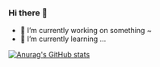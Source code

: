 ### Hi there 👋

<!--
**olifer655/olifer655** is a ✨ _special_ ✨ repository because its `README.md` (this file) appears on your GitHub profile.

Here are some ideas to get you started:

- 🔭 I’m currently working on ...
- 🌱 I’m currently learning ...
- 👯 I’m looking to collaborate on ...
- 🤔 I’m looking for help with ...
- 💬 Ask me about ...
- 📫 How to reach me: ...
- 😄 Pronouns: ...
- ⚡ Fun fact: ...
-->

- 🔭 I’m currently working on something ~
- 🌱 I’m currently learning ...

[![Anurag's GitHub stats](https://github-readme-stats.vercel.app/api?username=olifer655)](https://github.com/anuraghazra/github-readme-stats&theme=radical)

